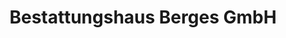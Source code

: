 ---
title: "Bestattungshaus Berges GmbH"
url: /sankt-augustin/bestattungshaus-berges-gmbh/
shop: Bestattungen
---